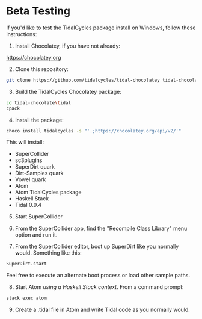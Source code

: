 # Beta Testing

If you'd like to test the TidalCycles package install on Windows, follow these instructions:

1. Install Chocolatey, if you have not already:

https://chocolatey.org

2. Clone this repository:

```bash
git clone https://github.com/tidalcycles/tidal-chocolatey tidal-chocolatey
```

3. Build the TidalCycles Chocolatey package:

```bash
cd tidal-chocolate\tidal
cpack
```

4. Install the package:

```bash
choco install tidalcycles -s "'.;https://chocolatey.org/api/v2/'"
```

This will install:

- SuperCollider
- sc3plugins
- SuperDirt quark
- Dirt-Samples quark
- Vowel quark
- Atom
- Atom TidalCycles package
- Haskell Stack
- Tidal 0.9.4

5. Start SuperCollider

6. From the SuperCollider app, find the "Recompile Class Library" menu option and run it.

7. From the SuperCollider editor, boot up SuperDirt like you normally would. Something like this:

```bash
SuperDirt.start
```

Feel free to execute an alternate boot process or load other sample paths.

8. Start Atom *using a Haskell Stack context*. From a command prompt:

```bash
stack exec atom
```

9. Create a .tidal file in Atom and write Tidal code as you normally would. 

